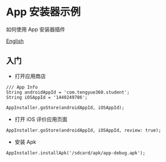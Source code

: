 # App 安装器示例

如何使用 App 安装器插件

[English](https://github.com/yy1300326388/app_installer/tree/master/example)

## 入门

- 打开应用商店

```
/// App Info
String androidAppId = 'com.tengyue360.student';
String iOSAppId = '1440249706';

AppInstaller.goStore(androidAppId, iOSAppId);
```

- 打开 iOS 评价应用页面

```
AppInstaller.goStore(androidAppId, iOSAppId, review: true);
```

- 安装 Apk

```
AppInstaller.installApk('/sdcard/apk/app-debug.apk');
```
